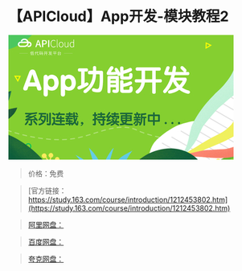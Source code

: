 # 【APICloud】App开发-模块教程2

![img](../../../assets/study163/free/123da51ca64b42f2b0b6119da3065887.jpg)

> 价格：免费

> [官方链接：https://study.163.com/course/introduction/1212453802.htm](https://study.163.com/course/introduction/1212453802.htm)

> [阿里网盘：]()

> [百度网盘：]()

> [夸克网盘：]()
